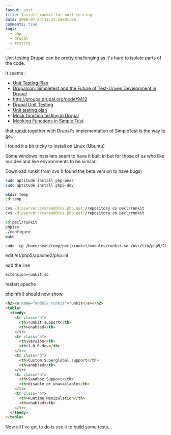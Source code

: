 ```yaml
---
layout: post
title: Install runkit for unit testing
date: 2008-07-24T17:37:59+01:00
comments: true
tags:
  - php
  - drupal
  - testing
---
```


Unit testing Drupal can be pretty challenging as it's hard to isolate parts of the code.

It seems :

- [Unit Testing Plan](http://drupal.org/node/237959?mode=2&sort=2)
- [Drupalcon: Simpletest and the Future of Test-Driven Development in Drupal](http://www.lullabot.com/blog/drupalcon-simpletest-and-future-test-driven-development)
- http://groups.drupal.org/node/9412
- [Drupal Unit Testing](http://dhubler.googlepages.com/drupalunittestingusingstandardtools)
- [Unit testing plan](http://groups.drupal.org/node/10957)
- [Mock function testing in Drupal](http://www.workhabit.org/mock-function-testing-drupal)
- [Mocking Functions in Simple Test](http://www.phppatterns.com/docs/develop/simpletest_mock_functions)

that [runkit](http://us.php.net/runkit) together with Drupal's implementation of SimpleTest is the way to go..

I found it a bit tricky to install on Linux (Ubuntu)

Some windows installers seem to have it built in but for those of us who like our dev and live environments to be similar:

Download runkit from cvs (I found the beta version to have bugs)

```bash
sudo aptitude install php-pear
sudo aptitude install php5-dev

mkdir temp
cd temp

cvs -d:pserver:cvsread@cvs.php.net:/repository co pecl/runkit
cvs -d:pserver:cvsread@cvs.php.net:/repository co pecl/runkit

cd pecl/runkit
phpize
./configure
make

sudo  cp /home/sean/temp/pecl/runkit/modules/runkit.so /usr/lib/php5/20060613+lfs/
```

edit /et/php5/apache2/php.ini

add the line

```
extension=runkit.so
```

restart apache

phpinfo() should now show

```html
<h2><a name="module_runkit">runkit</a></h2>
<table>
  <tbody>
    <tr class="h">
      <th>runkit support</th>
      <th>enabled</th>
    </tr>
    <tr class="h">
      <th>version</th>
      <th>1.0.0-dev</th>
    </tr>
    <tr class="h">
      <th>Custom Superglobal support</th>
      <th>enabled</th>
    </tr>
    <tr class="h">
      <th>Sandbox Support</th>
      <th>disable or unavailable</th>
    </tr>
    <tr class="h">
      <th>Runtime Manipulation</th>
      <th>enabled</th>
    </tr>
  </tbody>
</table>
```

Now all I've got to do is use it to build some tests...

